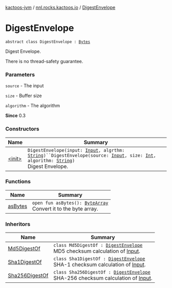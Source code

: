 [kactoos-jvm](../../index.md) / [nnl.rocks.kactoos.io](../index.md) / [DigestEnvelope](./index.md)

# DigestEnvelope

`abstract class DigestEnvelope : `[`Bytes`](../../nnl.rocks.kactoos/-bytes/index.md)

Digest Envelope.

There is no thread-safety guarantee.

### Parameters

`source` - The input

`size` - Buffer size

`algorithm` - The algorithm

**Since**
0.3

### Constructors

| Name | Summary |
|---|---|
| [&lt;init&gt;](-init-.md) | `DigestEnvelope(input: `[`Input`](../../nnl.rocks.kactoos/-input/index.md)`, algrthm: `[`String`](https://kotlinlang.org/api/latest/jvm/stdlib/kotlin/-string/index.html)`)``DigestEnvelope(source: `[`Input`](../../nnl.rocks.kactoos/-input/index.md)`, size: `[`Int`](https://kotlinlang.org/api/latest/jvm/stdlib/kotlin/-int/index.html)`, algorithm: `[`String`](https://kotlinlang.org/api/latest/jvm/stdlib/kotlin/-string/index.html)`)`<br>Digest Envelope. |

### Functions

| Name | Summary |
|---|---|
| [asBytes](as-bytes.md) | `open fun asBytes(): `[`ByteArray`](https://kotlinlang.org/api/latest/jvm/stdlib/kotlin/-byte-array/index.html)<br>Convert it to the byte array. |

### Inheritors

| Name | Summary |
|---|---|
| [Md5DigestOf](../-md5-digest-of/index.md) | `class Md5DigestOf : `[`DigestEnvelope`](./index.md)<br>MD5 checksum calculation of [Input](../../nnl.rocks.kactoos/-input/index.md). |
| [Sha1DigestOf](../-sha1-digest-of/index.md) | `class Sha1DigestOf : `[`DigestEnvelope`](./index.md)<br>SHA-1 checksum calculation of [Input](../../nnl.rocks.kactoos/-input/index.md). |
| [Sha256DigestOf](../-sha256-digest-of/index.md) | `class Sha256DigestOf : `[`DigestEnvelope`](./index.md)<br>SHA-256 checksum calculation of [Input](../../nnl.rocks.kactoos/-input/index.md). |
